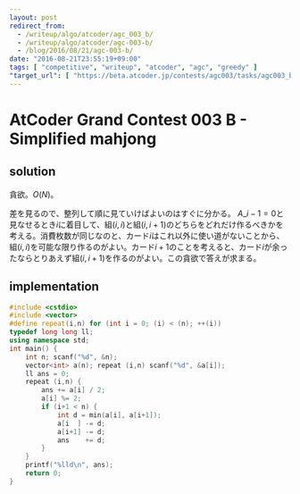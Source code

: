 ```yaml
---
layout: post
redirect_from:
  - /writeup/algo/atcoder/agc_003_b/
  - /writeup/algo/atcoder/agc-003-b/
  - /blog/2016/08/21/agc-003-b/
date: "2016-08-21T23:55:19+09:00"
tags: [ "competitive", "writeup", "atcoder", "agc", "greedy" ]
"target_url": [ "https://beta.atcoder.jp/contests/agc003/tasks/agc003_b" ]
---
```


# AtCoder Grand Contest 003 B - Simplified mahjong

## solution

貪欲。$O(N)$。

差を見るので、整列して順に見ていけばよいのはすぐに分かる。
$A\_{i-1} = 0$と見なせるとき$i$に着目して、組$(i, i)$と組$(i, i+1)$のどちらをどれだけ作るべきかを考える。消費枚数が同じなのと、カード$i$はこれ以外に使い道がないことから、組$(i, i)$を可能な限り作るのがよい。カード$i+1$のことを考えると、カード$i$が余ったならとりあえず組$(i, i+1)$を作るのがよい。この貪欲で答えが求まる。

## implementation

``` c++
#include <cstdio>
#include <vector>
#define repeat(i,n) for (int i = 0; (i) < (n); ++(i))
typedef long long ll;
using namespace std;
int main() {
    int n; scanf("%d", &n);
    vector<int> a(n); repeat (i,n) scanf("%d", &a[i]);
    ll ans = 0;
    repeat (i,n) {
        ans += a[i] / 2;
        a[i] %= 2;
        if (i+1 < n) {
            int d = min(a[i], a[i+1]);
            a[i  ] -= d;
            a[i+1] -= d;
            ans    += d;
        }
    }
    printf("%lld\n", ans);
    return 0;
}
```
